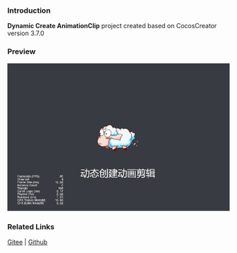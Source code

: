 ### Introduction

**Dynamic Create AnimationClip** project created based on CocosCreator version 3.7.0

### Preview
![image](../../../gif/202203/2022030213.gif)

### Related Links
[Gitee](https://gitee.com/mirrors_cocos-creator/example-cases/blob/v2.4.3/assets/cases/03_gameplay/03_animation)  | [Github](https://github.com/cocos-creator/example-cases/blob/v2.4.3/assets/cases/03_gameplay/03_animation)